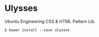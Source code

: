 Ulysses
=======

Ubuntu Engineering CSS & HTML Pattern Lib

```shell
$ bower install --save ulysses
```
